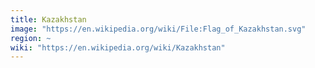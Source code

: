 ```yaml
---
title: Kazakhstan
image: "https://en.wikipedia.org/wiki/File:Flag_of_Kazakhstan.svg"
region: ~
wiki: "https://en.wikipedia.org/wiki/Kazakhstan"
---
```

